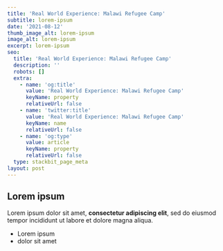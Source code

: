 ```yaml
---
title: 'Real World Experience: Malawi Refugee Camp'
subtitle: lorem-ipsum
date: '2021-08-12'
thumb_image_alt: lorem-ipsum
image_alt: lorem-ipsum
excerpt: lorem-ipsum
seo:
  title: 'Real World Experience: Malawi Refugee Camp'
  description: ''
  robots: []
  extra:
    - name: 'og:title'
      value: 'Real World Experience: Malawi Refugee Camp'
      keyName: property
      relativeUrl: false
    - name: 'twitter:title'
      value: 'Real World Experience: Malawi Refugee Camp'
      keyName: name
      relativeUrl: false
    - name: 'og:type'
      value: article
      keyName: property
      relativeUrl: false
  type: stackbit_page_meta
layout: post
---
```

## Lorem ipsum

Lorem ipsum dolor sit amet, **consectetur adipiscing elit**, sed do eiusmod tempor incididunt ut labore et dolore magna aliqua.

- Lorem ipsum
- dolor sit amet